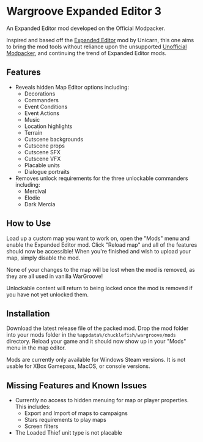 # Wargroove Expanded Editor 3

An Expanded Editor mod developed on the Official Modpacker.

Inspired and based off the [Expanded Editor](https://www.nexusmods.com/wargroove/mods/28) mod by Unicarn, this one aims to bring the mod tools without reliance upon the unsupported [Unofficial Modpacker](https://www.nexusmods.com/wargroove/mods/1), and continuing the trend of Expanded Editor mods.

## Features

* Reveals hidden Map Editor options including:
  * Decorations
  * Commanders
  * Event Conditions
  * Event Actions
  * Music
  * Location highlights
  * Terrain
  * Cutscene backgrounds
  * Cutscene props
  * Cutscene SFX
  * Cutscene VFX
  * Placable units
  * Dialogue portraits
* Removes unlock requirements for the three unlockable commanders including:
  * Mercival
  * Elodie
  * Dark Mercia

## How to Use

Load up a custom map you want to work on, open the "Mods" menu and enable the Expanded Editor mod. Click "Reload map" and all of the features should now be accessible! When you're finished and wish to upload your map, simply disable the mod.

None of your changes to the map will be lost when the mod is removed, as they are all used in vanilla WarGroove!

Unlockable content will return to being locked once the mod is removed if you have not yet unlocked them.

## Installation

Download the latest release file of the packed mod. Drop the mod folder into your mods folder in the `%appdata%/chucklefish/wargroove/mods` directory. Reload your game and it should now show up in your "Mods" menu in the map editor.

Mods are currently only available for Windows Steam versions. It is not usable for XBox Gamepass, MacOS, or console versions.

## Missing Features and Known Issues

* Currently no access to hidden menuing for map or player properties. This includes:
  * Export and Import of maps to campaigns
  * Stars requirements to play maps
  * Screen filters
* The Loaded Thief unit type is not placable
